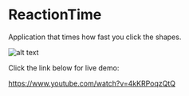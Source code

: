 # ReactionTime
Application that times how fast you click the shapes.



![alt text](https://cloud.githubusercontent.com/assets/14047551/19414926/78333244-9312-11e6-8a90-70ce2c490c43.png)





Click the link below for live demo:

https://www.youtube.com/watch?v=4kKRPoqzQtQ
